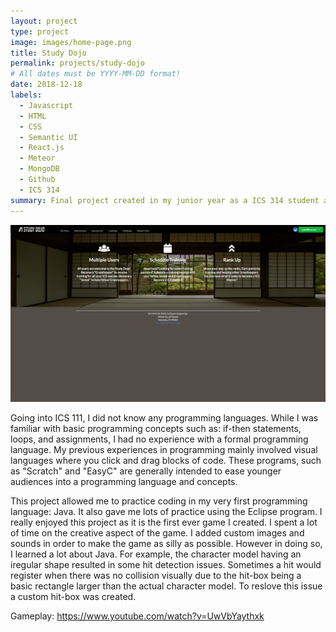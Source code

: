 ```yaml
---
layout: project
type: project
image: images/home-page.png
title: Study Dojo
permalink: projects/study-dojo
# All dates must be YYYY-MM-DD format!
date: 2018-12-18
labels:
  - Javascript
  - HTML
  - CSS
  - Semantic UI
  - React.js
  - Meteor
  - MongoDB
  - Github
  - ICS 314
summary: Final project created in my junior year as a ICS 314 student at UH Manoa. Web Application for ICS students at UH Manoa to arrange study sessions.
---
```


<img class="ui large center rounded image" src="../images/home-page.png">

Going into ICS 111, I did not know any programming languages. While I was familiar with basic programming concepts such as: if-then statements, loops, and assignments, I had no experience with a formal programming language. My previous experiences in programming mainly involved visual languages where you click and drag blocks of code. These programs, such as "Scratch" and "EasyC" are generally intended to ease younger audiences into a programming language and concepts.

This project allowed me to practice coding in my very first programming language: Java. It also gave me lots of practice using the Eclipse program. I really enjoyed this project as it is the first ever game I created. I spent a lot of time on the creative aspect of the game. I added custom images and sounds in order to make the game as silly as possible. However in doing so, I learned a lot about Java. For example, the character model having an iregular shape resulted in some hit detection issues. Sometimes a hit would register when there was no collision visually due to the hit-box being a basic rectangle larger than the actual character model. To reslove this issue a custom hit-box was created.

Gameplay: <https://www.youtube.com/watch?v=UwVbYaythxk> 
